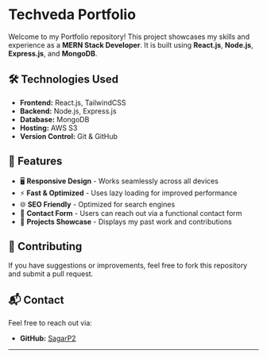 # Techveda Portfolio

Welcome to my Portfolio repository! This project showcases my skills and experience as a **MERN Stack Developer**. It is built using **React.js**, **Node.js**, **Express.js**, and **MongoDB**.

## 🛠️ Technologies Used
- **Frontend:** React.js, TailwindCSS
- **Backend:** Node.js, Express.js
- **Database:** MongoDB
- **Hosting:** AWS S3
- **Version Control:** Git & GitHub

## 🔧 Features
- 🖥️ **Responsive Design** - Works seamlessly across all devices
- ⚡ **Fast & Optimized** - Uses lazy loading for improved performance
- 🌐 **SEO Friendly** - Optimized for search engines
- 📩 **Contact Form** - Users can reach out via a functional contact form
- 📌 **Projects Showcase** - Displays my past work and contributions

## 🤝 Contributing
If you have suggestions or improvements, feel free to fork this repository and submit a pull request.

## 📬 Contact
Feel free to reach out via:
- **GitHub:** [SagarP2](https://github.com/SagarP2)

---


